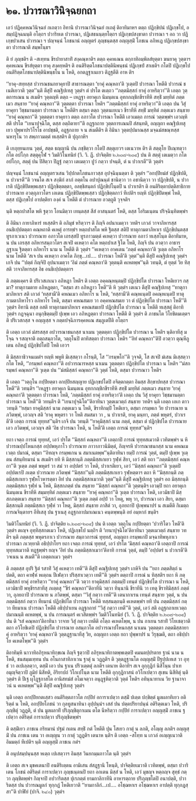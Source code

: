 <h1>๒๑. ปวารณาวินิจฺฉยกถา</h1>
<p> เอวํ  ปฎิคฺคหณวินิจฺฉยํ กเถตฺวา อิทานิ ปวารณาวินิจฺฉยํ กเถตุํ ติอาทิมาหฯ ตตฺถ ปฎิกฺขิปนํ ปฎิเกฺขโป, อสมฺปฎิจฺฉนนฺติ อโตฺถฯ ปวาริยเต ปวารณา, ปฎิเสธนนฺตฺยโตฺถฯ ปฎิเกฺขปสงฺขาตา ปวารณา ฯ อถ วา ปฎิเกฺขปวเสน ปวารณา ฯ ปญฺจนฺนํ โภชนานํ อญฺญตรํ ภุญฺชนฺตสฺส อญฺญสฺมิํ โภชเน อภิหเฎ ปฎิเกฺขปสงฺขาตา ปวารณาติ สมฺพโนฺธฯ</p>


<p> ติ ยํ ภุญฺชติฯ ติ -สเทฺทน ขีรปายาสาทิํ สงฺคณฺหาติฯ ตตฺถ คฺคหเณน  ตกฺกาทิอมฺพิลสํยุตฺตา ฆนยาคุ วุตฺตาฯ คฺคหเณน ขีรสํยุตฺตา ยาคุ สงฺคยฺหติฯ ติ อนติริตฺตโภชนาปตฺตินิพนฺธนํ ปฎิเกฺขปํ สาเธติฯ กโตปิ ปฎิเกฺขโป อนติริตฺตโภชนาปตฺตินิพนฺธโน น โหติ, อกตฎฺฐาเนเยว ติฎฺฐตีติ อาห ติฯ</p>


<p>‘‘ยาคุ-สทฺทสฺส ปวารณชนกยาคุยาปิ สาธารณตฺตา ‘ยาคุํ คณฺหถา’ติ วุเตฺตปิ ปวารณา โหตีติ ปวารณํ ชเนติเยวาติ วุตฺต’’นฺติ ตีสุปิ คณฺฐิปเทสุ วุตฺตํฯ ตํ ปรโต ตเตฺถว ‘‘ภตฺตมิสฺสกํ ยาคุํ อาหริตฺวา’’ติ เอตฺถ วุตฺตการเณน น สเมติฯ วุตฺตญฺหิ ตตฺถ – เหฎฺฐา อยาคุเก นิมนฺตเน อุทกกญฺชิกขีราทีหิ สทฺธิํ มทฺทิตํ ภตฺตเมว สนฺธาย ‘‘ยาคุํ คณฺหถา’’ติ วุตฺตตฺตา ปวารณา โหติฯ ‘‘ภตฺตมิสฺสกํ ยาคุํ อาหริตฺวา’’ติ เอตฺถ ปน วิสุํ ยาคุยา วิชฺชมานตฺตา ปวารณา น โหตีติฯ ตสฺมา ตตฺถ วุตฺตนเยเนว ขีราทีหิ สทฺธิํ มทฺทิตํ ภตฺตเมว สนฺธาย ‘‘ยาคุํ คณฺหถา’’ติ วุตฺตตฺตา ยาคุยาว ตตฺถ อภาวโต ปวารณา โหตีติ เอวเมตฺถ การณํ วตฺตพฺพํฯ เอวญฺหิ สติ ปรโต ‘‘เยนาปุจฺฉิโต, ตสฺส อตฺถิตายา’’ติ อฎฺฐกถาย วุตฺตการเณนปิ สํสนฺทติ, อญฺญถา คณฺฐิปเทสุเยว ปุพฺพาปรวิโรโธ อาปชฺชติ, อฎฺฐกถาย จ น สเมตีติฯ ติ อิมินา วุตฺตปฺปมาณสฺส มจฺฉมํสขณฺฑสฺส นหารุโน วา สพฺภาวมตฺตํ ทเสฺสติฯ ติ ปุถุกาหิฯ</p>


<p>ติ เยภุยฺยนเยน วุตฺตํ, สตฺต ธญฺญานิ ปน ภชฺชิตฺวา กโตปิ สตฺตุเยวฯ เตเนวาห ติฯ ติ สตฺตุโย ปิเณฺฑตฺวา  กโต อปโกฺก สตฺตุคุโฬ ฯ วิมติวิโนทนิยํ (วิ. วิ. ฎี. ปาจิตฺติย ๒.๒๓๘-๒๓๙) ปน ติ สตฺตุํ เตเมตฺวา กโต อปโกฺก, สตฺตุํ ปน ปิสิตฺวา ปิฎฺฐํ กตฺวา เตเมตฺวา ปูวํ กตฺวา ปจนฺติ, ตํ น ปวาเรตี’’ติ วุตฺตํฯ</p>


<p>ปญฺจนฺนํ โภชนานํ อญฺญตรวเสน วิปฺปกตโภชนภาวสฺส อุปจฺฉินฺนตฺตา ติ วุตฺตํฯ ‘‘อกปฺปิยมํสํ ปฎิกฺขิปติ, น ปวาเรตี’’ติ วจนโต สเจ สงฺฆิกํ ลาภํ อตฺตโน อปาปุณนฺตํ ชานิตฺวา วา อชานิตฺวา วา ปฎิกฺขิปติ, น ปวาเรติ ปฎิกฺขิปิตพฺพเสฺสว ปฎิกฺขิตฺตตฺตา, อลชฺชิสนฺตกํ ปฎิกฺขิปโนฺตปิ น ปวาเรติฯ ติ อนติริตฺตาปตฺติสาธิกาย ปวารณาย อวตฺถุภาวโตฯ เอเตน ปฎิกฺขิปิตพฺพเสฺสว ปฎิกฺขิตฺตภาวํ ทีเปติฯ ยญฺหิ ปฎิกฺขิปิตพฺพํ โหติ, ตสฺส ปฎิเกฺขโป อาปตฺติยา องฺคํ น โหตีติ ตํ ปวารณาย อวตฺถูติ วุจฺจติฯ</p>


<p> นฺติ หตฺถปาสโต พหิ ฐตฺวา โอนมิตฺวา เทนฺตสฺส สีสํ อาสนฺนตรํ โหติ, ตสฺส โอริมเนฺตน ปริจฺฉินฺทิตพฺพํฯ</p>


<p>ติ อิมินา กายาภิหารํ ทเสฺสติฯ ติ อภิมุขํ หริตฺวาฯ ติ กิญฺจิ อปนาเมตฺวา วทติฯ เกวลํ วาจาภิหารสฺส อนธิเปฺปตตฺตา คณฺหถาติ คเหตุํ อารทฺธํฯ หตฺถปาสโต พหิ ฐิตสฺส สติปิ ทาตุกามตาภิหาเร ปฎิกฺขิปนฺตสฺส ทูรภาเวเนว ปวารณาย อภาวโต เถรสฺสปิ ทูรภาวมตฺตํ คเหตฺวา ปวารณาย อภาวํ ทเสฺสโนฺต ติอาทิมาห, น ปน เถรสฺส อภิหารสมฺภวโตฯ สเจปิ คเหตฺวา คโต หตฺถปาเส ฐิโต  โหติ, กิญฺจิ ปน อวตฺวา อาธารฎฺฐาเน ฐิตตฺตา อภิหาโร นาม น โหตีติ ติ วุตฺตํฯ ‘‘คเหตฺวา อาคเตน ‘ภตฺตํ คณฺหถา’ติ วุเตฺต อภิหาโร นาม โหตีติ ‘สเจ ปน คเหตฺวา อาคโต ภิกฺขุ…เป.… ปวารณา โหตี’ติ วุตฺต’’นฺติ ตีสุปิ คณฺฐิปเทสุ วุตฺตํฯ เกจิ ปน ‘‘ปตฺตํ กิญฺจิปิ อุปนาเมตฺวา ‘อิมํ ภตฺตํ คณฺหถา’ติ วุตฺตนฺติ คเหตพฺพ’’นฺติ วทนฺติ, ตํ ยุตฺตํ วิย ทิสฺสติ วาจาภิหารสฺส อิธ อนธิเปฺปตตฺตาฯ</p>


<p>ติ ภตฺตเคฺคฯ ติ ปริเวสเกเนว อภิหฎา โหติฯ   ติ เอตฺถ อคฺคณฺหนฺตมฺปิ ปฎิกฺขิปโต ปวารณา โหติเยวฯ กสฺมา? ทาตุกามตาย อภิหฎตฺตา, ‘‘ตสฺมา สา อภิหฎาว โหตี’’ติ หิ วุตฺตํฯ เตเนว ตีสุปิ คณฺฐิปเทสุ ‘‘ทาตุกามาภิหาเร สติ เกวลํ ‘ทสฺสามี’ติ คหณเมว อภิหาโร น โหติ, ‘ทสฺสามี’ติ คณฺหเนฺตปิ อคณฺหเนฺตปิ ทาตุกามตาภิหาโรว อภิหาโร โหติ, ตสฺมา คหณสมเย วา อคฺคหณสมเย วา ตํ ปฎิกฺขิปโต ปวารณา โหตี’’ติ วุตฺตํฯ อิทานิ ตสฺส อสติ ทาตุกามตาภิหาเร คหณสมเยปิ ปฎิกฺขิปโต ปวารณา น โหตีติ ทเสฺสตุํ ติอาทิ วุตฺตํฯ กฎจฺฉุนา อนุกฺขิตฺตมฺปิ ปุเพฺพ เอว อภิหฎตฺตา ปวารณา โหตีติ ติ วุตฺตํฯ ติ ภาชนโต วิโยชิตมเตฺตฯ ติ ปริเวสกสฺส จ อญฺญสฺส จ ภตฺตปจฺฉิภารคฺคหเณ สมฺภูเตปีติ อโตฺถฯ</p>


<p> ติ เอตฺถ เกวลํ มํสรสสฺส อปวารณาชนกสฺส นาเมน วุตฺตตฺตา ปฎิกฺขิปโต ปวารณา น  โหติฯ นฺติอาทีสุ มโจฺฉ จ รสญฺจาติ อตฺถสมฺภวโต, วตฺถุโนปิ ตาทิสตฺตา ปวารณา โหติฯ ‘‘อิทํ คณฺหถา’’ติปิ อวตฺวา ตุณฺหีภูเตน อภิหฎํ ปฎิกฺขิปโตปิ โหติ เอวฯ</p>


<p>ติ มิสฺสกาธิวจนเมตํฯ ยญฺหิ พหูหิ มิเสฺสตฺวา กโรนฺติ, โส ‘‘กรมฺพโก’’ติ วุจฺจติ, โส สเจปิ มํเสน มิเสฺสตฺวา กโต โหติ, ‘‘กรมฺพกํ คณฺหถา’’ติ อปวารณารหสฺส นาเมน วุตฺตตฺตา ปฎิกฺขิปโต ปวารณา น โหติฯ ‘‘มํสกรมฺพกํ คณฺหถา’’ติ วุเตฺต ปน ‘‘มํสมิสฺสกํ คณฺหถา’’ติ วุตฺตํ โหติ, ตสฺมา ปวารณาว โหติฯ</p>


<p> ติ เอตฺถ ‘‘วตฺถุโน กปฺปิยตฺตา อกปฺปิยสญฺญาย ปฎิเกฺขปโตปิ อจิตฺตกตฺตา อิมสฺส สิกฺขาปทสฺส ปวารณา โหตี’’ติ วทนฺติฯ ‘‘เหฎฺฐา อยาคุเก นิมนฺตเน อุทกกญฺชิกขีราทีหิ สทฺธิํ มทฺทิตํ ภตฺตเมว สนฺธาย ‘ยาคุํ คณฺหถา’ติ วุตฺตตฺตา ปวารณา โหติ, ‘ภตฺตมิสฺสกํ ยาคุํ อาหริตฺวา’ติ เอตฺถ ปน วิสุํ ยาคุยา วิชฺชมานตฺตา ปวารณา น โหตี’’ติ วทนฺติฯ ติ ‘‘เยนาปุจฺฉิโต’’ติอาทินา วุตฺตเมวตฺถํ สนฺธาย วทติฯ นฺติ เอตฺถ เอเก ตาว วทนฺติ ‘‘ยสฺมา ยาคุมิสฺสกํ นาม ภตฺตเมว น โหติ, ขีราทิกมฺปิ โหติเยว, ตสฺมา กรมฺพเก วิย ปวารณาย น ภวิตพฺพํ, เอวญฺจ สติ ‘ยาคุ พหุตรา วา โหติ สมสมา วา , น ปวาเรติ, ยาคุ มนฺทา, ภตฺตํ พหุตรํ, ปวาเรตี’ติ เอตฺถ การณํ ทุทฺทส’’นฺติฯ เกจิ ปน วทนฺติ ‘‘ยาคุมิสฺสกํ นาม ภตฺตํ, ตสฺมา ตํ ปฎิกฺขิปโต ปวารณาย เอว ภวิตพฺพํ, เอวญฺจ สติ ‘อิธ ปวารณา โหติ, น โหตี’ติ เอตฺถ การณํ ทุทฺทส’’นฺติฯ</p>


<p>ยถา  เจตฺถ การณํ ทุทฺทสํ, เอวํ ปรโต ‘‘มิสฺสกํ คณฺหถา’’ติ เอตฺถาปิ การณํ ทุทฺทสเมวาติ เวทิตพฺพํฯ น หิ ปวารณปฺปโหนกสฺส อปฺปพหุภาโว ปวารณาย ภาวาภาวนิมิตฺตํ, กิญฺจรหิ ปวารณาชนกสฺส นาม คหณเมเวตฺถ ปมาณํ, ตสฺมา ‘‘อิทญฺจ กรมฺพเกน น สมาเนตพฺพ’’นฺติอาทินา ยมฺปิ การณํ วุตฺตํ, ตมฺปิ ปุเพฺพ วุเตฺตน สํสนฺทิยมานํ น สเมติฯ ยทิ หิ มิสฺสกนฺติ ภตฺตมิสฺสเกเยว รุฬฺหํ สิยา, เอวํ สติ ยถา ‘‘ภตฺตมิสฺสกํ คณฺหถา’’ติ วุเตฺต ภตฺตํ พหุตรํ วา สมํ วา อปฺปตรํ วา โหติ, ปวาเรติเยว, เอวํ ‘‘มิสฺสกํ คณฺหถา’’ติ วุเตฺตปิ อปฺปตเรปิ ภเตฺต ปวารณาย ภวิตพฺพํ ‘‘มิสฺสก’’นฺติ ภตฺตมิสฺสเกเยว รุฬฺหตฺตาฯ ตถา หิ ‘‘มิสฺสกนฺติ ภตฺตมิสฺสเกเยว รุฬฺหโวหารตฺตา อิทํ ปน ภตฺตมิสฺสกเมวาติ วุตฺต’’นฺติ ตีสุปิ คณฺฐิปเทสุ วุตฺตํฯ อถ มิสฺสกนฺติ ภตฺตมิสฺสเก รุฬฺหํ น โหติ, มิสฺสกภตฺตํ ปน สนฺธาย ‘‘มิสฺสกํ คณฺหถา’’ติ วุตฺตนฺติฯ เอวมฺปิ ยถา อยาคุเก นิมนฺตเน ขีราทีหิ สมฺมทฺทิตํ ภตฺตเมว สนฺธาย ‘‘ยาคุํ คณฺหถา’’ติ วุเตฺต ปวารณา โหติ, เอวมิธาปิ มิสฺสกภตฺตเมว สนฺธาย ‘‘มิสฺสกํ คณฺหถา’’ติ วุเตฺต ภตฺตํ อปฺปํ วา โหตุ, พหุ วา, ปวารณา เอว สิยา, ตสฺมา มิสฺสกนฺติ ภตฺตมิสฺสเก รุฬฺหํ วา โหตุ, มิสฺสกํ สนฺธาย ภาสิตํ วา, อุภยถาปิ ปุเพฺพนาปรํ น สเมตีติ กิเมตฺถ การณจินฺตายฯ อีทิเสสุ ปน ฐาเนสุ อฎฺฐกถาปมาเณเนว คนฺตพฺพนฺติ อยํ อมฺหากํ ขนฺติฯ</p>


<p>วิมติวิโนทนิยํ (วิ. วิ. ฎี. ปาจิตฺติย ๒.๒๓๘-๒๓๙) ปน ติ เอตฺถ วตฺถุโน กปฺปิยตฺตา ‘ปวาริโตว โหตี’ติ วุตฺตํฯ ตเญฺจ อุทฺทิสฺสกตเมว โหติ, ปฎิเกฺขโป นตฺถิฯ ติ ‘เยนาปุจฺฉิโต’ติอาทินา วุตฺตเมวตฺถํ สนฺธาย วทติฯ นฺติ ภตฺตสฺส พหุตรภาเว  ปวารณาย สมฺภวการณํ ทุทฺทสํ, อญฺญถา กรมฺพเกปิ มจฺฉาทิพหุภาเว ปวารณา ภเวยฺยาติ อธิปฺปาโยฯ ยถา เจตฺถ การณํ ทุทฺทสํ, เอวํ ปรโต ‘มิสฺสกํ คณฺหถา’ติ เอตฺถาปิ การณํ ทุทฺทสเมวาติ ทฎฺฐพฺพํฯ ยญฺจ ‘อิทํ ปน ภตฺตมิสฺสกเมวา’ติอาทิ  การณํ วุตฺตํ, ตมฺปิ ‘อปฺปตรํ น ปวาเรตี’ติ วจเนน น สเมตี’’ติ เอตฺตกเมว วุตฺตํฯ</p>


<p>ติ ภตฺตสฺส อุปริ ฐิตํ รสาทิํ วิสุํ คเหตฺวา เทตี’’ติ ตีสุปิ คณฺฐิปเทสุ วุตฺตํฯ เกหิจิ ปน ‘‘ยถา ภตฺตสิตฺถํ น ปตติ, ตถา คาฬฺหํ หเตฺถน ปีเฬตฺวา ปริสฺสาเวตฺวา เทตี’’ติ วุตฺตํฯ ตตฺถาปิ การณํ น ทิสฺสติฯ ยถา หิ ภตฺตมิสฺสกํ ยาคุํ อาหริตฺวา ‘‘ยาคุํ คณฺหถา’’ติ วตฺวา ยาคุมิสฺสกํ ภตฺตมฺปิ เทนฺตํ ปฎิกฺขิปโต ปวารณา น โหติ, เอวมิธาปิ พหุขีรรสาทีสุ ภเตฺตสุ ‘‘ขีรํ คณฺหถา’’ติอาทีนิ วตฺวา ทินฺนานิ ขีราทีนิ วา เทตุ ขีราทิมิสฺสกํ ภตฺตํ วา, อุภยถาปิ ปวารณาย น ภวิตพฺพํ, ตสฺมา ‘‘วิสุํ กตฺวา เทตี’’ติ เตนากาเรน เทนฺตํ สนฺธาย วุตฺตํ, น ปน ภตฺตมิสฺสกํ กตฺวา ทียมานํ ปฎิกฺขิปโต ปวารณา โหตีติ ทสฺสนตฺถนฺติ คเหตพฺพํฯ ยทิ ปน ภตฺตมิสฺสกํ กตฺวา ทียมาเน ปวารณา โหตีติ อธิปฺปาเยน อฎฺฐกถายํ ‘‘วิสุํ กตฺวา เทตี’’ติ วุตฺตํ, เอวํ สติ อฎฺฐกถาเยเวตฺถ ปมาณนฺติ คเหตพฺพํ, น ปน การณนฺตรํ คเวสิตพฺพํฯ วิมติวิโนทนิยํ (วิ. วิ. ฎี. ปาจิตฺติย ๒.๒๓๘-๒๓๙) ปน ติ ‘รสํ คณฺหถา’ติอาทินา วาจาย วิสุํ กตฺวา เทตีติ อโตฺถ คเหตโพฺพ, น ปน กาเยน รสาทิํ วิโยเชตฺวาติ ตถา อวิโยชิเตปิ ปฎิกฺขิปโต ปวารณาย อสมฺภวโต อปวารณาปโหนกสฺส นาเมน วุตฺตตฺตา ภตฺตมิสฺสกยาคุํ อาหริตฺวา ‘ยาคุํ  คณฺหถา’ติ วุตฺตฎฺฐานาทีสุ วิย, อญฺญถา เอตฺถ ยถา ปุพฺพาปรํ น วิรุชฺฌติ, ตถา อธิปฺปาโย คเหตโพฺพ’’ติ วุตฺตํฯ</p>


<p>ติอาทิมฺหิ นาวาทิอภิรุหนาทิกฺขเณ กิญฺจิ ฐตฺวาปิ อภิรุหนาทิกาตพฺพเตฺตปิ คมนตปฺปรตาย ฐานํ นาม น โหติ, ชนสมฺมเทฺทน ปน อโนกาสาทิภาเวน ฐาตุํ น วฎฺฎติฯ ติ วุตฺตฎฺฐานโต อญฺญสฺมิํ ปีฐปฺปเทเส วา อุทฺธํ วา อเปเลฺลตฺวา, ตสฺมิํ เอว ปน ฐาเน ปริวเตฺตตุํ ลภติฯ เตนาห ติอาทิฯ สเจ อุกฺกุฎิกํ นิสิโนฺน ปาเท อมุญฺจิตฺวาปิ ภูมิยํ นิสีทติ, อิริยาปถํ วิโกเปโนฺต นาม โหตีติ อุกฺกุฎิกาสนํ อวิโกเปตฺวา สุเขน นิสีทิตุํ นฺติ วุตฺตํฯ ติ ปีเฐ ผุโฎฺฐกาสโต อานิสทมํสํ  อโมเจตฺวา อนุฎฺฐหิตฺวาติ วุตฺตํ โหติฯ อทินฺนาทาเน วิย ฐานาจาวนํ น คเหตพฺพ’’นฺติ ตีสุปิ คณฺฐิปเทสุ วุตฺตํฯ</p>


<p> นฺติ เอตฺถ อกปฺปิยกตเสฺสว อนติริตฺตภาวโต กปฺปิยํ อการาเปตฺวา ตสฺมิํ ปเตฺต ปกฺขิตฺตํ มูลผลาทิเยว อติริตฺตํ น โหติ, อกปฺปิยโภชนํ วา กุลทูสนาทินา อุปฺปนฺนํฯ เสสํ ปน ปตฺตปริยาปนฺนํ อติริตฺตเมว โหติ, ปริภุญฺชิตุํ วฎฺฎติ, ตํ ปน มูลผลาทิํ ปริภุญฺชิตุกาเมน ตโต นีหริตฺวา กปฺปิยํ การาเปตฺวา อญฺญสฺมิํ ภาชเน ฐเปตฺวา อติริตฺตํ การาเปตฺวา ปริภุญฺชิตพฺพํฯ</p>


<p> ติ ตสฺมิํเยว ภาชเน กริยมานํ ปฐมํ กเตน สทฺธิํ กตํ โหตีติ ปุน โสเยว กาตุํ น ลภติ, อโญฺญ ลภติฯ อญฺญสฺมิํ ปน ภาชเน เตน วา อเญฺญน วา กาตุํ วฎฺฎติฯ เตนาห  นฺติฯ ติ เอตฺถ -สโทฺท น เกวลํ อเญฺญเนวาติ อิมมตฺถํ ทีเปติฯ นฺติ อญฺญสฺมิํ ภาชเน กตํฯ</p>


<p>ติ อนุปสมฺปนฺนสฺส หเตฺถ เปเสตฺวาฯ อิมสฺส วินยกมฺมภาวโต นฺติ วุตฺตํฯ</p>


<p>ติ เอตฺถ สเจ มุขคเตนาปิ อนติริเตฺตน อามิเสน สํสฎฺฐานิ โหนฺติ, ปาจิตฺติยเมวาติ เวทิตพฺพํ, ตสฺมา ปวาริเตน โภชนํ อติริตฺตํ การาเปตฺวา ภุญฺชเนฺตนปิ ยถา อกเตน มิสฺสํ น โหติ, เอวํ มุขญฺจ หตฺถญฺจ สุทฺธํ กตฺวา ภุญฺชิตพฺพํฯ กิญฺจาปิ อปวาริตสฺส ปุเรภตฺตํ ยามกาลิกาทีนิ อาหารตฺถาย ปริภุญฺชโตปิ อนาปตฺติ, ปวาริตสฺส ปน ปวารณมูลกํ ทุกฺกฎํ โหติเยวาติ ‘‘ยามกาลิกํ…เป.… อโชฺฌหาเร อโชฺฌหาเร อาปตฺติ ทุกฺกฎสฺสา’’ติ ปาฬิยํ (ปาจิ. ๒๔๐) วุตฺตํฯ</p>

</p>

</p>

</p>





